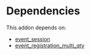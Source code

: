 # Dependencies

This addon depends on:

- [event_session](../../../../odoo-bringout-oca-event-event_session)
- [event_registration_multi_qty](../../../../odoo-bringout-oca-event-event_registration_multi_qty)
